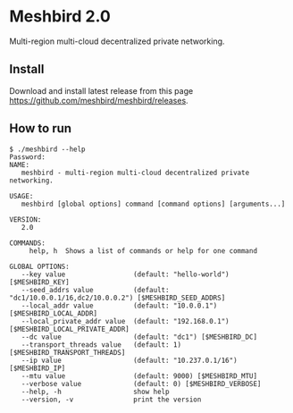 Meshbird 2.0
============

Multi-region multi-cloud decentralized private networking.

Install
-------

Download and install latest release from this page https://github.com/meshbird/meshbird/releases.

How to run
----------

```
$ ./meshbird --help
Password:
NAME:
   meshbird - multi-region multi-cloud decentralized private networking. 

USAGE:
   meshbird [global options] command [command options] [arguments...]

VERSION:
   2.0

COMMANDS:
     help, h  Shows a list of commands or help for one command

GLOBAL OPTIONS:
   --key value                 (default: "hello-world") [$MESHBIRD_KEY]
   --seed_addrs value          (default: "dc1/10.0.0.1/16,dc2/10.0.0.2") [$MESHBIRD_SEED_ADDRS]
   --local_addr value          (default: "10.0.0.1") [$MESHBIRD_LOCAL_ADDR]
   --local_private_addr value  (default: "192.168.0.1") [$MESHBIRD_LOCAL_PRIVATE_ADDR]
   --dc value                  (default: "dc1") [$MESHBIRD_DC]
   --transport_threads value   (default: 1) [$MESHBIRD_TRANSPORT_THREADS]
   --ip value                  (default: "10.237.0.1/16") [$MESHBIRD_IP]
   --mtu value                 (default: 9000) [$MESHBIRD_MTU]
   --verbose value             (default: 0) [$MESHBIRD_VERBOSE]
   --help, -h                  show help
   --version, -v               print the version
```